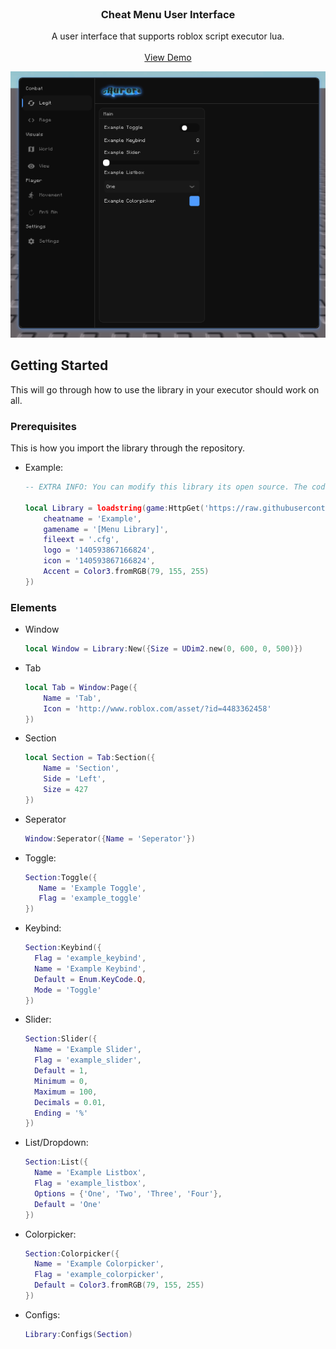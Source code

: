 <br />
<div align="center">
  <h3 align="center">Cheat Menu User Interface</h3>

  <p align="center">
    A user interface that supports roblox script executor lua. 
    <br />
    <br />
    <a href="https://raw.githubusercontent.com/Reload-astro/star-menu/refs/heads/main/example.lua">View Demo</a>
  </p>

  <div align="center">
    <img src="https://github.com/Reload-astro/star-menu/blob/main/assets/preview.png?raw=true" alt="Preview" />
  </div>
</div>

## Getting Started

This will go through how to use the library in your executor should work on all.

### Prerequisites

This is how you import the library through the repository.
* Example:
  ```lua
  -- EXTRA INFO: You can modify this library its open source. The code is horrendous but have fun.

  local Library = loadstring(game:HttpGet('https://raw.githubusercontent.com/Reload-astro/star-menu/refs/heads/main/source.lua'))({
      cheatname = 'Example',
      gamename = '[Menu Library]',
      fileext = '.cfg',
      logo = '140593867166824',
      icon = '140593867166824',
      Accent = Color3.fromRGB(79, 155, 255)
  })
  ```

### Elements

* Window
  ```lua
  local Window = Library:New({Size = UDim2.new(0, 600, 0, 500)})
  ```

* Tab
  ```lua
  local Tab = Window:Page({
      Name = 'Tab',
      Icon = 'http://www.roblox.com/asset/?id=4483362458'
  })
  ```

* Section
  ```lua
  local Section = Tab:Section({
      Name = 'Section',
      Side = 'Left',
      Size = 427
  })
  ```

* Seperator
  ```lua
  Window:Seperator({Name = 'Seperator'})
  ```

* Toggle:
   ```lua
  Section:Toggle({
      Name = 'Example Toggle',
      Flag = 'example_toggle'
  })
   ```

* Keybind:
  ```lua
  Section:Keybind({
    Flag = 'example_keybind',
    Name = 'Example Keybind',
    Default = Enum.KeyCode.Q,
    Mode = 'Toggle'
  })
   ```

* Slider:
  ```lua
  Section:Slider({
    Name = 'Example Slider',
    Flag = 'example_slider',
    Default = 1,
    Minimum = 0,
    Maximum = 100,
    Decimals = 0.01,
    Ending = '%'
  })
   ```

* List/Dropdown:
  ```lua
  Section:List({
    Name = 'Example Listbox',
    Flag = 'example_listbox',
    Options = {'One', 'Two', 'Three', 'Four'},
    Default = 'One'
  })
   ```

* Colorpicker:
  ```lua
  Section:Colorpicker({
    Name = 'Example Colorpicker',
    Flag = 'example_colorpicker',
    Default = Color3.fromRGB(79, 155, 255)
  })
   ```

* Configs:
  ```lua
  Library:Configs(Section)
   ```

